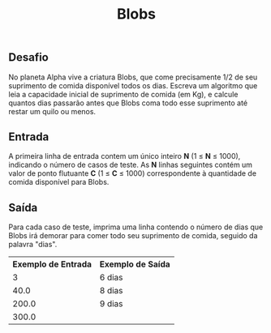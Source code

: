 <header>
	<h1 id="page-title">Blobs</h1>
</header>
<main>
	<h2>Desafio</h2>
	<p>
		No planeta Alpha vive a criatura Blobs, que come precisamente 1/2 de seu suprimento de comida disponível todos os dias. Escreva um algoritmo que leia a capacidade inicial de suprimento de comida (em Kg), e calcule quantos dias passarão antes que Blobs coma todo esse suprimento até restar um quilo ou menos.
	</p>
	<h2>Entrada</h2>
	<p>
		A primeira linha de entrada contem um único inteiro <strong>N</strong> (1 ≤ <strong>N</strong> ≤ 1000), indicando o número de casos de teste. As <strong>N</strong> linhas seguintes contém um valor de ponto flutuante <strong>C</strong> (1 ≤ <strong>C</strong> ≤ 1000) correspondente à quantidade de comida disponível para Blobs.
	</p>
	<h2>Saída</h2>
	<p>
		Para cada caso de teste, imprima uma linha contendo o número de dias que Blobs irá demorar para comer todo seu suprimento de comida, seguido da palavra "dias".
	</p>
	<table>
		<tr>
			<th>Exemplo de Entrada</th>
			<th>Exemplo de Saída</th>
		</tr>
		<tr>
			<td>3</td>
			<td>6 dias</td>
		</tr>
		<tr>
			<td>40.0</td>
			<td>8 dias</td>
		</tr>
		<tr>
			<td>200.0</td>
			<td>9 dias</td>
		</tr>
		<tr>
			<td>300.0</td>
			<td></td>
		</tr>
	</table>
</main>